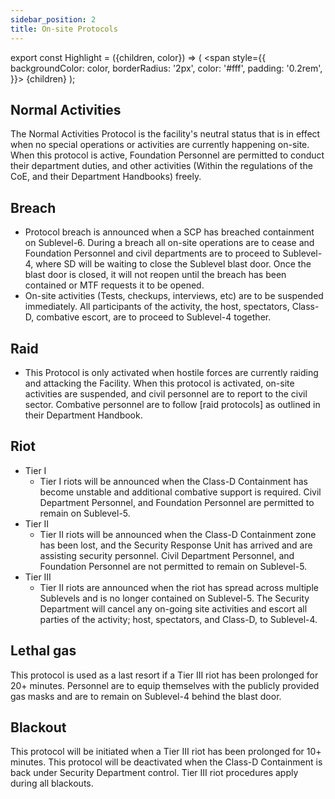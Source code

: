 ```yaml
---
sidebar_position: 2
title: On-site Protocols
---
```



export const Highlight = ({children, color}) => (
<span
style={{
      backgroundColor: color,
      borderRadius: '2px',
      color: '#fff',
      padding: '0.2rem',
    }}>
{children}
</span>
);

## Normal Activities 
The Normal Activities Protocol is the facility's neutral status that is in effect when no special operations or activities are currently happening on-site. When this protocol is active, Foundation Personnel are permitted to conduct their department duties, and other activities (Within the regulations of the CoE, and their Department Handbooks) freely. 

## Breach
- Protocol breach is announced when a SCP has breached containment on Sublevel-6. During a breach all on-site operations are to cease and Foundation Personnel and civil departments are to proceed to Sublevel-4, where SD will be waiting to close the Sublevel blast door. Once the blast door is closed, it will not reopen until the breach has been contained or MTF requests it to be opened.
- On-site activities (Tests, checkups, interviews, etc) are to be suspended immediately. All participants of the activity, the host, spectators, Class-D, combative escort, are to proceed to Sublevel-4 together. 


## Raid
- This Protocol is only activated when hostile forces are currently raiding and attacking the Facility. When this protocol is activated, on-site activities are suspended, and civil personnel are to report to the civil sector. Combative personnel are to follow [raid protocols] as outlined in their Department Handbook. 

## Riot 
- Tier I
  - Tier I riots will be announced when the Class-D Containment has become unstable and additional combative support is required. Civil Department Personnel, and Foundation Personnel are permitted to remain on Sublevel-5.
- Tier II
  - Tier II riots will be announced when the Class-D Containment zone has been lost, and the Security Response Unit has arrived and are assisting security personnel. Civil Department Personnel, and Foundation Personnel are not permitted to remain on Sublevel-5.
- Tier III
  - Tier II riots are announced when the riot has spread across multiple Sublevels and is no longer contained on Sublevel-5. The Security Department will cancel any on-going site activities and escort all parties of the activity; host, spectators, and Class-D, to Sublevel-4. 

## Lethal gas
This protocol is used as a last resort if a Tier III riot has been prolonged for 20+ minutes. Personnel are to equip themselves with the publicly provided gas masks and are to remain on Sublevel-4 behind the blast door.

## Blackout 
This protocol will be initiated when a Tier III riot has been prolonged for 10+ minutes. This protocol will be deactivated when the Class-D Containment is back under Security Department control. Tier III riot procedures apply during all blackouts. 
